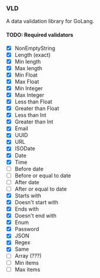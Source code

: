 ### VLD
A data validation library for GoLang.

#### TODO: Required validators
- [x] NonEmptyString
- [x] Length (exact)
- [x] Min length
- [x] Max length
- [x] Min Float
- [x] Max Float
- [x] Min Integer
- [x] Max Integer
- [x] Less than Float
- [x] Greater than Float
- [x] Less than Int
- [x] Greater than Int
- [x] Email
- [x] UUID
- [x] URL
- [x] ISODate
- [x] Date
- [x] Time
- [ ] Before date
- [ ] Before or equal to date
- [ ] After date
- [ ] After or equal to date
- [x] Starts with
- [x] Doesn't start with
- [x] Ends with
- [x] Doesn't end with
- [x] Enum
- [x] Password
- [x] JSON
- [x] Regex
- [x] Same
- [ ] Array (???)
- [ ] Min items
- [ ] Max items
